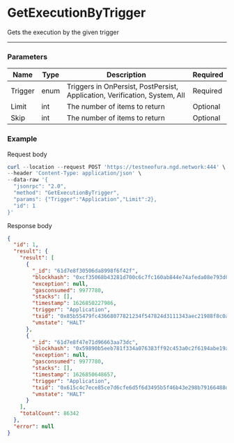 # GetExecutionByTrigger
Gets the execution by the given trigger
<hr>

### Parameters

|    Name    | Type | Description | Required |
| ---------- | --- |    ------    | ----|
| Trigger    | enum|  Triggers in OnPersist, PostPersist, Application, Verification, System, All| Required |
| Limit    | int|  The number of items to return| Optional|
| Skip    | int|  The number of items to return| Optional |


### Example

Request body

```powershell
curl --location --request POST 'https://testneofura.ngd.network:444' \
--header 'Content-Type: application/json' \
--data-raw '{
  "jsonrpc": "2.0",
  "method": "GetExecutionByTrigger",
  "params": {"Trigger":"Application","Limit":2},
  "id": 1
}'
```

Response body

```json
{
  "id": 1,
  "result": {
    "result": [
      {
        "_id": "61d7e8f30506da8998f6f42f",
        "blockhash": "0xcf35068b43281d700c6c7fc160ab844e74afeda08e793d061bbd1bc1a1203bd4",
        "exception": null,
        "gasconsumed": 9977780,
        "stacks": [],
        "timestamp": 1626850227986,
        "trigger": "Application",
        "txid": "0x85b55479fc43668077821234f547824d3111343aec21988f8c0aa1ff9b2ee287",
        "vmstate": "HALT"
      },
      {
        "_id": "61d7e8f47e71d96663aa73dc",
        "blockhash": "0x59890b5eeb781f334a076383ff92c453a0c2f6194abe19a97d6bb1c66c15bd79",
        "exception": null,
        "gasconsumed": 9977780,
        "stacks": [],
        "timestamp": 1626850648657,
        "trigger": "Application",
        "txid": "0x615c4c7ece85ce7d6cfe6d5f6d3495b5f46b43e298b79166488dbe431f067ca7",
        "vmstate": "HALT"
      }
    ],
    "totalCount": 86342
  },
  "error": null
}
```
